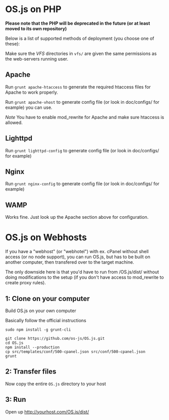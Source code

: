 # OS.js on PHP

**Please note that the PHP will be deprecated in the future (or at least moved to its own repository)**

Below is a list of supported methods of deployment (you choose one of these):

Make sure the _VFS_ directories in `vfs/` are given the same permissions as the web-servers running user.

## Apache

Run `grunt apache-htaccess` to generate the required htaccess files for Apache to work properly.

Run `grunt apache-vhost` to generate config file (or look in doc/configs/ for example) you can use.

*Note* You have to enable mod_rewrite for Apache and make sure htaccess is allowed.

## Lighttpd

Run `grunt lighttpd-config` to generate config file (or look in doc/configs/ for example)

## Nginx

Run `grunt nginx-config` to generate config file (or look in doc/configs/ for example)

## WAMP

Works fine. Just look up the Apache section above for configuration.

# OS.js on Webhosts

If you have a "webhost" (or "webhotel") with ex. cPanel without shell access (or no node support), you can run OS.js, but has to be built on another computer, then transfered over to the target machine.

The only downside here is that you'd have to run from /OS.js/dist/ without doing modifications to the setup (if you don't have access to mod_rewrite to create proxy rules).

## 1: Clone on your computer
Build OS.js on your own computer

Basically follow the official instructions

```
sudo npm install -g grunt-cli

git clone https://github.com/os-js/OS.js.git
cd OS.js
npm install --production
cp src/templates/conf/500-cpanel.json src/conf/500-cpanel.json
grunt
```

## 2: Transfer files

Now copy the entire `OS.js` directory to your host

## 3: Run

Open up http://yourhost.com/OS.js/dist/

